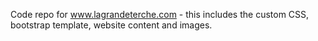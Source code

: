 Code repo for www.lagrandeterche.com - this includes the custom CSS, bootstrap template, website content and images.
